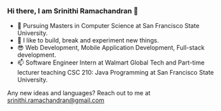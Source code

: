 ### Hi there, I am Srinithi Ramachandran 👋 



- 🔭 Pursuing Masters in Computer Science at San Francisco State University.
- 🌱 I like to build, break and experiment new things. 
- 😎 Web Development, Mobile Application Development, Full-stack development.
- 📫 Software Engineer Intern at Walmart Global Tech and Part-time lecturer teaching CSC 210: Java Programming at San Francisco State University.

Any new ideas and languages? Reach out to me at srinithi.ramachandran@gmail.com










